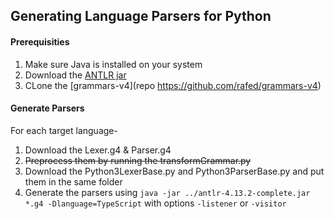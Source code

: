 ## Generating Language Parsers for Python

#### Prerequisities
1. Make sure Java is installed on your system
2. Download the [ANTLR jar](https://www.antlr.org/download.html)
3. CLone the [grammars-v4](repo https://github.com/rafed/grammars-v4)

#### Generate Parsers
For each target language-
1. Download the Lexer.g4 & Parser.g4
2. ~~Preprocess them by running the transformGrammar.py~~
3. Download the Python3LexerBase.py and Python3ParserBase.py and put them in the same folder
4. Generate the parsers using ```java -jar ../antlr-4.13.2-complete.jar *.g4 -Dlanguage=TypeScript``` with options ```-listener``` or ```-visitor```